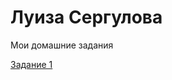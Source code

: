 

# Луиза Сергулова
Мои домашние задания


[Задание 1](https://lsergulova.github.io/iceace/ "Первая страница IceAce html код")
